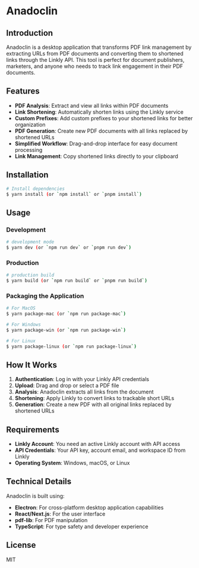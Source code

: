 # Anadoclin

<!-- ![Anadoclin Logo](assets/anadoclin-logo.png) -->

## Introduction

Anadoclin is a desktop application that transforms PDF link management by extracting URLs from PDF documents and converting them to shortened links through the Linkly API. This tool is perfect for document publishers, marketers, and anyone who needs to track link engagement in their PDF documents.

## Features

- **PDF Analysis**: Extract and view all links within PDF documents
- **Link Shortening**: Automatically shorten links using the Linkly service
- **Custom Prefixes**: Add custom prefixes to your shortened links for better organization
- **PDF Generation**: Create new PDF documents with all links replaced by shortened URLs
- **Simplified Workflow**: Drag-and-drop interface for easy document processing
- **Link Management**: Copy shortened links directly to your clipboard

## Installation

```bash
# Install dependencies
$ yarn install (or `npm install` or `pnpm install`)
```

## Usage

### Development

```bash
# development mode
$ yarn dev (or `npm run dev` or `pnpm run dev`)
```

### Production

```bash
# production build
$ yarn build (or `npm run build` or `pnpm run build`)
```

### Packaging the Application

```bash
# For MacOS
$ yarn package-mac (or `npm run package-mac`)

# For Windows
$ yarn package-win (or `npm run package-win`)

# For Linux
$ yarn package-linux (or `npm run package-linux`)
```

## How It Works

1. **Authentication**: Log in with your Linkly API credentials
2. **Upload**: Drag and drop or select a PDF file
3. **Analysis**: Anadoclin extracts all links from the document
4. **Shortening**: Apply Linkly to convert links to trackable short URLs
5. **Generation**: Create a new PDF with all original links replaced by shortened URLs

## Requirements

- **Linkly Account**: You need an active Linkly account with API access
- **API Credentials**: Your API key, account email, and workspace ID from Linkly
- **Operating System**: Windows, macOS, or Linux

## Technical Details

Anadoclin is built using:
- **Electron**: For cross-platform desktop application capabilities
- **React/Next.js**: For the user interface
- **pdf-lib**: For PDF manipulation
- **TypeScript**: For type safety and developer experience

## License

MIT
